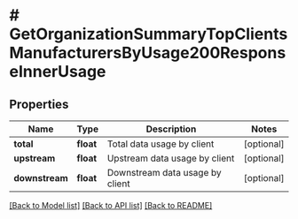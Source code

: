 # # GetOrganizationSummaryTopClientsManufacturersByUsage200ResponseInnerUsage

## Properties

Name | Type | Description | Notes
------------ | ------------- | ------------- | -------------
**total** | **float** | Total data usage by client | [optional]
**upstream** | **float** | Upstream data usage by client | [optional]
**downstream** | **float** | Downstream data usage by client | [optional]

[[Back to Model list]](../../README.md#models) [[Back to API list]](../../README.md#endpoints) [[Back to README]](../../README.md)
